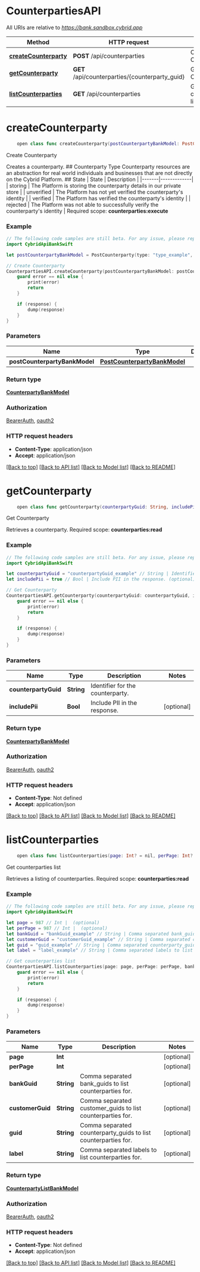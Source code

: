 # CounterpartiesAPI

All URIs are relative to *https://bank.sandbox.cybrid.app*

Method | HTTP request | Description
------------- | ------------- | -------------
[**createCounterparty**](CounterpartiesAPI.md#createcounterparty) | **POST** /api/counterparties | Create Counterparty
[**getCounterparty**](CounterpartiesAPI.md#getcounterparty) | **GET** /api/counterparties/{counterparty_guid} | Get Counterparty
[**listCounterparties**](CounterpartiesAPI.md#listcounterparties) | **GET** /api/counterparties | Get counterparties list


# **createCounterparty**
```swift
    open class func createCounterparty(postCounterpartyBankModel: PostCounterpartyBankModel, completion: @escaping (_ data: CounterpartyBankModel?, _ error: Error?) -> Void)
```

Create Counterparty

Creates a counterparty.  ## Counterparty Type  Counterparty resources are an abstraction for real world individuals and businesses that are not directly on the Cybrid Platform.  ## State  | State | Description | |-------|-------------| | storing | The Platform is storing the counterparty details in our private store | | unverified | The Platform has not yet verified the counterparty's identity | | verified | The Platform has verified the counterparty's identity | | rejected | The Platform was not able to successfully verify the counterparty's identity |    Required scope: **counterparties:execute**

### Example
```swift
// The following code samples are still beta. For any issue, please report via http://github.com/OpenAPITools/openapi-generator/issues/new
import CybridApiBankSwift

let postCounterpartyBankModel = PostCounterparty(type: "type_example", customerGuid: "customerGuid_example", name: PostCounterparty_name(first: "first_example", middle: "middle_example", last: "last_example", full: "full_example"), address: PostCustomer_address(street: "street_example", street2: "street2_example", city: "city_example", subdivision: "subdivision_example", postalCode: "postalCode_example", countryCode: "countryCode_example"), dateOfBirth: Date(), labels: ["labels_example"]) // PostCounterpartyBankModel | 

// Create Counterparty
CounterpartiesAPI.createCounterparty(postCounterpartyBankModel: postCounterpartyBankModel) { (response, error) in
    guard error == nil else {
        print(error)
        return
    }

    if (response) {
        dump(response)
    }
}
```

### Parameters

Name | Type | Description  | Notes
------------- | ------------- | ------------- | -------------
 **postCounterpartyBankModel** | [**PostCounterpartyBankModel**](PostCounterpartyBankModel.md) |  | 

### Return type

[**CounterpartyBankModel**](CounterpartyBankModel.md)

### Authorization

[BearerAuth](../README.md#BearerAuth), [oauth2](../README.md#oauth2)

### HTTP request headers

 - **Content-Type**: application/json
 - **Accept**: application/json

[[Back to top]](#) [[Back to API list]](../README.md#documentation-for-api-endpoints) [[Back to Model list]](../README.md#documentation-for-models) [[Back to README]](../README.md)

# **getCounterparty**
```swift
    open class func getCounterparty(counterpartyGuid: String, includePii: Bool? = nil, completion: @escaping (_ data: CounterpartyBankModel?, _ error: Error?) -> Void)
```

Get Counterparty

Retrieves a counterparty.  Required scope: **counterparties:read**

### Example
```swift
// The following code samples are still beta. For any issue, please report via http://github.com/OpenAPITools/openapi-generator/issues/new
import CybridApiBankSwift

let counterpartyGuid = "counterpartyGuid_example" // String | Identifier for the counterparty.
let includePii = true // Bool | Include PII in the response. (optional)

// Get Counterparty
CounterpartiesAPI.getCounterparty(counterpartyGuid: counterpartyGuid, includePii: includePii) { (response, error) in
    guard error == nil else {
        print(error)
        return
    }

    if (response) {
        dump(response)
    }
}
```

### Parameters

Name | Type | Description  | Notes
------------- | ------------- | ------------- | -------------
 **counterpartyGuid** | **String** | Identifier for the counterparty. | 
 **includePii** | **Bool** | Include PII in the response. | [optional] 

### Return type

[**CounterpartyBankModel**](CounterpartyBankModel.md)

### Authorization

[BearerAuth](../README.md#BearerAuth), [oauth2](../README.md#oauth2)

### HTTP request headers

 - **Content-Type**: Not defined
 - **Accept**: application/json

[[Back to top]](#) [[Back to API list]](../README.md#documentation-for-api-endpoints) [[Back to Model list]](../README.md#documentation-for-models) [[Back to README]](../README.md)

# **listCounterparties**
```swift
    open class func listCounterparties(page: Int? = nil, perPage: Int? = nil, bankGuid: String? = nil, customerGuid: String? = nil, guid: String? = nil, label: String? = nil, completion: @escaping (_ data: CounterpartyListBankModel?, _ error: Error?) -> Void)
```

Get counterparties list

Retrieves a listing of counterparties.  Required scope: **counterparties:read**

### Example
```swift
// The following code samples are still beta. For any issue, please report via http://github.com/OpenAPITools/openapi-generator/issues/new
import CybridApiBankSwift

let page = 987 // Int |  (optional)
let perPage = 987 // Int |  (optional)
let bankGuid = "bankGuid_example" // String | Comma separated bank_guids to list counterparties for. (optional)
let customerGuid = "customerGuid_example" // String | Comma separated customer_guids to list counterparties for. (optional)
let guid = "guid_example" // String | Comma separated counterparty_guids to list counterparties for. (optional)
let label = "label_example" // String | Comma separated labels to list counterparties for. (optional)

// Get counterparties list
CounterpartiesAPI.listCounterparties(page: page, perPage: perPage, bankGuid: bankGuid, customerGuid: customerGuid, guid: guid, label: label) { (response, error) in
    guard error == nil else {
        print(error)
        return
    }

    if (response) {
        dump(response)
    }
}
```

### Parameters

Name | Type | Description  | Notes
------------- | ------------- | ------------- | -------------
 **page** | **Int** |  | [optional] 
 **perPage** | **Int** |  | [optional] 
 **bankGuid** | **String** | Comma separated bank_guids to list counterparties for. | [optional] 
 **customerGuid** | **String** | Comma separated customer_guids to list counterparties for. | [optional] 
 **guid** | **String** | Comma separated counterparty_guids to list counterparties for. | [optional] 
 **label** | **String** | Comma separated labels to list counterparties for. | [optional] 

### Return type

[**CounterpartyListBankModel**](CounterpartyListBankModel.md)

### Authorization

[BearerAuth](../README.md#BearerAuth), [oauth2](../README.md#oauth2)

### HTTP request headers

 - **Content-Type**: Not defined
 - **Accept**: application/json

[[Back to top]](#) [[Back to API list]](../README.md#documentation-for-api-endpoints) [[Back to Model list]](../README.md#documentation-for-models) [[Back to README]](../README.md)

